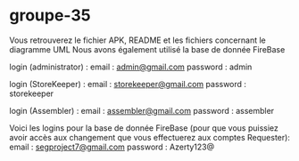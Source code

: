 # groupe-35

Vous retrouverez le fichier APK, README et les fichiers concernant le diagramme UML
Nous avons également utilisé la base de donnée FireBase


login (administrator) :
    email : admin@gmail.com
    password : admin

login (StoreKeeper) :
    email : storekeeper@gmail.com
    password : storekeeper

login (Assembler) :
    email : assembler@gmail.com
    password : assembler



Voici les logins pour la base de donnée FireBase (pour que vous puissiez avoir accès aux changement que vous effectuerez aux comptes Requester): 
    email : segproject7@gmail.com
    password : Azerty123@






